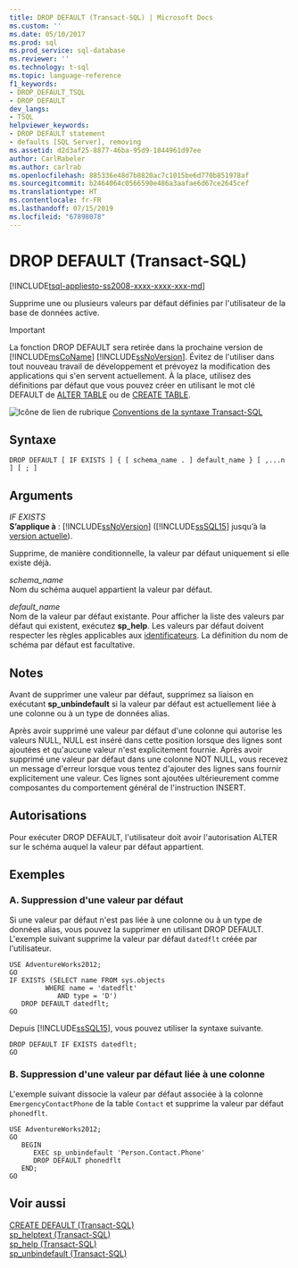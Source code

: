 ```yaml
---
title: DROP DEFAULT (Transact-SQL) | Microsoft Docs
ms.custom: ''
ms.date: 05/10/2017
ms.prod: sql
ms.prod_service: sql-database
ms.reviewer: ''
ms.technology: t-sql
ms.topic: language-reference
f1_keywords:
- DROP_DEFAULT_TSQL
- DROP DEFAULT
dev_langs:
- TSQL
helpviewer_keywords:
- DROP DEFAULT statement
- defaults [SQL Server], removing
ms.assetid: d2d3af25-8877-46ba-95d9-1844961d97ee
author: CarlRabeler
ms.author: carlrab
ms.openlocfilehash: 885336e48d7b8820ac7c1015be6d770b851978af
ms.sourcegitcommit: b2464064c0566590e486a3aafae6d67ce2645cef
ms.translationtype: HT
ms.contentlocale: fr-FR
ms.lasthandoff: 07/15/2019
ms.locfileid: "67898078"
---
```

# <a name="drop-default-transact-sql"></a>DROP DEFAULT (Transact-SQL)
[!INCLUDE[tsql-appliesto-ss2008-xxxx-xxxx-xxx-md](../../includes/tsql-appliesto-ss2008-xxxx-xxxx-xxx-md.md)]

  Supprime une ou plusieurs valeurs par défaut définies par l'utilisateur de la base de données active.  
  
> [!IMPORTANT]
>  La fonction DROP DEFAULT sera retirée dans la prochaine version de [!INCLUDE[msCoName](../../includes/msconame-md.md)] [!INCLUDE[ssNoVersion](../../includes/ssnoversion-md.md)]. Évitez de l'utiliser dans tout nouveau travail de développement et prévoyez la modification des applications qui s'en servent actuellement. À la place, utilisez des définitions par défaut que vous pouvez créer en utilisant le mot clé DEFAULT de [ALTER TABLE](../../t-sql/statements/alter-table-transact-sql.md) ou de [CREATE TABLE](../../t-sql/statements/create-table-transact-sql.md).  
  
 ![Icône de lien de rubrique](../../database-engine/configure-windows/media/topic-link.gif "Icône lien de rubrique") [Conventions de la syntaxe Transact-SQL](../../t-sql/language-elements/transact-sql-syntax-conventions-transact-sql.md)  
  
## <a name="syntax"></a>Syntaxe  
  
```  
DROP DEFAULT [ IF EXISTS ] { [ schema_name . ] default_name } [ ,...n ] [ ; ]  
```  
  
## <a name="arguments"></a>Arguments  
 *IF EXISTS*  
 **S’applique à** : [!INCLUDE[ssNoVersion](../../includes/ssnoversion-md.md)] ([!INCLUDE[ssSQL15](../../includes/sssql15-md.md)] jusqu’à la [version actuelle](https://go.microsoft.com/fwlink/p/?LinkId=299658)).  
  
 Supprime, de manière conditionnelle, la valeur par défaut uniquement si elle existe déjà.  
  
 *schema_name*  
 Nom du schéma auquel appartient la valeur par défaut.  
  
 *default_name*  
 Nom de la valeur par défaut existante. Pour afficher la liste des valeurs par défaut qui existent, exécutez **sp_help**. Les valeurs par défaut doivent respecter les règles applicables aux [identificateurs](../../relational-databases/databases/database-identifiers.md). La définition du nom de schéma par défaut est facultative.  
  
## <a name="remarks"></a>Notes  
 Avant de supprimer une valeur par défaut, supprimez sa liaison en exécutant **sp_unbindefault** si la valeur par défaut est actuellement liée à une colonne ou à un type de données alias.  
  
 Après avoir supprimé une valeur par défaut d'une colonne qui autorise les valeurs NULL, NULL est inséré dans cette position lorsque des lignes sont ajoutées et qu'aucune valeur n'est explicitement fournie. Après avoir supprimé une valeur par défaut dans une colonne NOT NULL, vous recevez un message d'erreur lorsque vous tentez d'ajouter des lignes sans fournir explicitement une valeur. Ces lignes sont ajoutées ultérieurement comme composantes du comportement général de l'instruction INSERT.  
  
## <a name="permissions"></a>Autorisations  
 Pour exécuter DROP DEFAULT, l'utilisateur doit avoir l'autorisation ALTER sur le schéma auquel la valeur par défaut appartient.  
  
## <a name="examples"></a>Exemples  
  
### <a name="a-dropping-a-default"></a>A. Suppression d'une valeur par défaut  
 Si une valeur par défaut n'est pas liée à une colonne ou à un type de données alias, vous pouvez la supprimer en utilisant DROP DEFAULT. L'exemple suivant supprime la valeur par défaut `datedflt` créée par l'utilisateur.  
  
```  
USE AdventureWorks2012;  
GO  
IF EXISTS (SELECT name FROM sys.objects  
         WHERE name = 'datedflt'   
            AND type = 'D')  
   DROP DEFAULT datedflt;  
GO  
```  
  
 Depuis [!INCLUDE[ssSQL15](../../includes/sssql15-md.md)], vous pouvez utiliser la syntaxe suivante.  
  
```  
DROP DEFAULT IF EXISTS datedflt;  
GO  
```  
  
### <a name="b-dropping-a-default-that-has-been-bound-to-a-column"></a>B. Suppression d'une valeur par défaut liée à une colonne  
 L'exemple suivant dissocie la valeur par défaut associée à la colonne `EmergencyContactPhone` de la table `Contact` et supprime la valeur par défaut `phonedflt`.  
  
```  
USE AdventureWorks2012;  
GO  
   BEGIN   
      EXEC sp_unbindefault 'Person.Contact.Phone'  
      DROP DEFAULT phonedflt  
   END;  
GO  
```  
  
## <a name="see-also"></a>Voir aussi  
 [CREATE DEFAULT &#40;Transact-SQL&#41;](../../t-sql/statements/create-default-transact-sql.md)   
 [sp_helptext &#40;Transact-SQL&#41;](../../relational-databases/system-stored-procedures/sp-helptext-transact-sql.md)   
 [sp_help &#40;Transact-SQL&#41;](../../relational-databases/system-stored-procedures/sp-help-transact-sql.md)   
 [sp_unbindefault &#40;Transact-SQL&#41;](../../relational-databases/system-stored-procedures/sp-unbindefault-transact-sql.md)  
  
  
